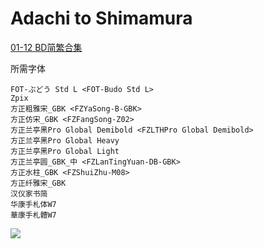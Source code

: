 # Adachi to Shimamura

[01-12 BD简繁合集](https://github.com/Nekomoekissaten-SUB/Nekomoekissaten-Storage/releases/download/subtitle_pkg/Adashima_BD_zho.7z)

所需字体
```
FOT-ぶどう Std L <FOT-Budo Std L>
Zpix
方正粗雅宋_GBK <FZYaSong-B-GBK>
方正仿宋_GBK <FZFangSong-Z02>
方正兰亭黑Pro Global Demibold <FZLTHPro Global Demibold>
方正兰亭黑Pro Global Heavy
方正兰亭黑Pro Global Light
方正兰亭圆_GBK_中 <FZLanTingYuan-DB-GBK>
方正水柱_GBK <FZShuiZhu-M08>
方正纤雅宋_GBK
汉仪家书简
华康手札体W7
華康手札體W7
```

![](https://nekomoe.pages.dev/images/2020-10/adashima.jpg)